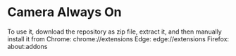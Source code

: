 # Camera Always On

To use it, download the repository as zip file, extract it, and then manually install it from
Chrome: chrome://extensions
Edge: edge://extensions
Firefox: about:addons
